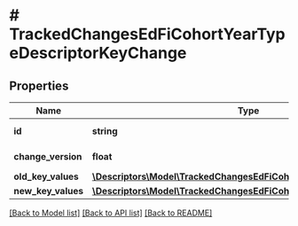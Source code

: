 # # TrackedChangesEdFiCohortYearTypeDescriptorKeyChange

## Properties

Name | Type | Description | Notes
------------ | ------------- | ------------- | -------------
**id** | **string** | Resource identifier | [optional]
**change_version** | **float** | Change version | [optional]
**old_key_values** | [**\Descriptors\Model\TrackedChangesEdFiCohortYearTypeDescriptorKey**](TrackedChangesEdFiCohortYearTypeDescriptorKey.md) |  | [optional]
**new_key_values** | [**\Descriptors\Model\TrackedChangesEdFiCohortYearTypeDescriptorKey**](TrackedChangesEdFiCohortYearTypeDescriptorKey.md) |  | [optional]

[[Back to Model list]](../../README.md#models) [[Back to API list]](../../README.md#endpoints) [[Back to README]](../../README.md)
